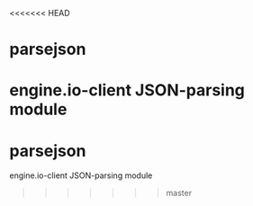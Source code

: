 <<<<<<< HEAD
# parsejson
engine.io-client JSON-parsing module
=======
# parsejson
engine.io-client JSON-parsing module
>>>>>>> master
